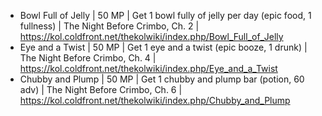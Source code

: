* Bowl Full of Jelly | 50 MP | Get 1 bowl fully of jelly per day (epic food, 1 fullness) | The Night Before Crimbo, Ch. 2 | https://kol.coldfront.net/thekolwiki/index.php/Bowl_Full_of_Jelly
* Eye and a Twist | 50 MP | Get 1 eye and a twist (epic booze, 1 drunk) | The Night Before Crimbo, Ch. 4 | https://kol.coldfront.net/thekolwiki/index.php/Eye_and_a_Twist
* Chubby and Plump | 50 MP | Get 1 chubby and plump bar (potion, 60 adv) | The Night Before Crimbo, Ch. 6 | https://kol.coldfront.net/thekolwiki/index.php/Chubby_and_Plump 